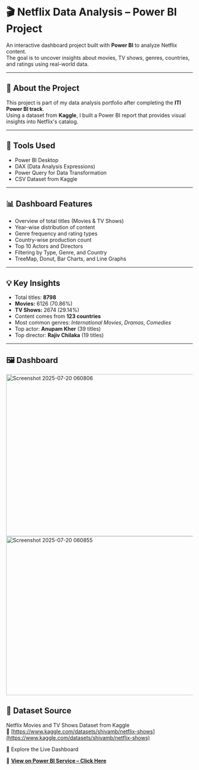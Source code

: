 # 🎬 Netflix Data Analysis – Power BI Project

An interactive dashboard project built with **Power BI** to analyze Netflix content.  
The goal is to uncover insights about movies, TV shows, genres, countries, and ratings using real-world data.

---

## 📌 About the Project

This project is part of my data analysis portfolio after completing the **ITI Power BI track**.  
Using a dataset from **Kaggle**, I built a Power BI report that provides visual insights into Netflix's catalog.

---

## 🧰 Tools Used

- Power BI Desktop  
- DAX (Data Analysis Expressions)  
- Power Query for Data Transformation  
- CSV Dataset from Kaggle  

---

## 📊 Dashboard Features

- Overview of total titles (Movies & TV Shows)
- Year-wise distribution of content
- Genre frequency and rating types
- Country-wise production count
- Top 10 Actors and Directors
- Filtering by Type, Genre, and Country
- TreeMap, Donut, Bar Charts, and Line Graphs

---

## 💡 Key Insights

- Total titles: **8798**  
- **Movies:** 6126 (70.86%)  
- **TV Shows:** 2674 (29.14%)  
- Content comes from **123 countries**
- Most common genres: *International Movies*, *Dramas*, *Comedies*
- Top actor: **Anupam Kher** (39 titles)  
- Top director: **Rajiv Chilaka** (19 titles)

---

## 🖼️ Dashboard 

<img width="761" height="437" alt="Screenshot 2025-07-20 060806" src="https://github.com/user-attachments/assets/e55b716e-d735-4e4c-b5ff-78d9e1197e46" />
<img width="761" height="429" alt="Screenshot 2025-07-20 060855" src="https://github.com/user-attachments/assets/9ce9a2b7-ca41-4e06-abdb-1f4c634d3408" />


## 📂 Dataset Source

Netflix Movies and TV Shows Dataset from Kaggle  
🔗 [https://www.kaggle.com/datasets/shivamb/netflix-shows](https://www.kaggle.com/datasets/shivamb/netflix-shows)


🚀 Explore the Live Dashboard

🔗 **[View on Power BI Service – Click Here](https://app.powerbi.com/view?Interactive-Dashboard)**  




